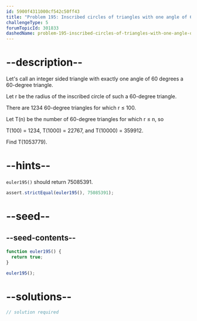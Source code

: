 ```yaml
---
id: 5900f4311000cf542c50ff43
title: "Problem 195: Inscribed circles of triangles with one angle of 60 degrees"
challengeType: 5
forumTopicId: 301833
dashedName: problem-195-inscribed-circles-of-triangles-with-one-angle-of-60-degrees
---
```


# --description--

Let's call an integer sided triangle with exactly one angle of 60 degrees a 60-degree triangle.

Let r be the radius of the inscribed circle of such a 60-degree triangle.

There are 1234 60-degree triangles for which r ≤ 100.

Let T(n) be the number of 60-degree triangles for which r ≤ n, so

T(100) = 1234, T(1000) = 22767, and T(10000) = 359912.

Find T(1053779).

# --hints--

`euler195()` should return 75085391.

```js
assert.strictEqual(euler195(), 75085391);
```

# --seed--

## --seed-contents--

```js
function euler195() {
  return true;
}

euler195();
```

# --solutions--

```js
// solution required
```
